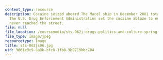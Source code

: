 ```yaml
---
content_type: resource
description: Cocaine seized aboard The Macel ship in December 2001 totaled 9,291 kilograms.
  The U.S. Drug Enforcement Administration set the cocaine ablaze to ensure the drug
  never reached the street.
file: null
file_location: /coursemedia/sts-062j-drugs-politics-and-culture-spring-2006/9061e9c98a9bbfc81fb89b9719bbc784_sts-062js06.jpg
file_type: image/jpeg
resourcetype: Image
title: sts-062js06.jpg
uid: 9061e9c9-8a9b-bfc8-1fb8-9b9719bbc784
---
```

